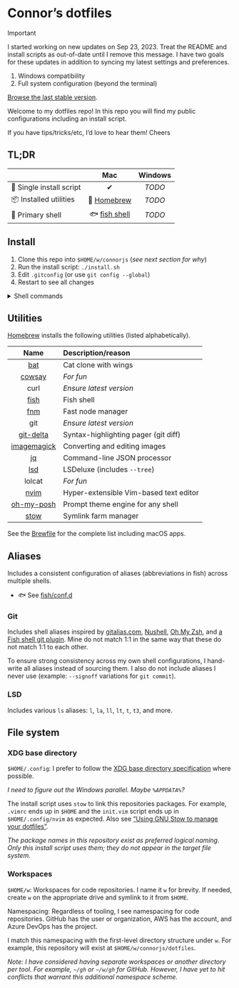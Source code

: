 # Connor’s dotfiles

> [!IMPORTANT]
>
> I started working on new updates on Sep 23, 2023. Treat the README and install
> scripts as out-of-date until I remove this message. I have two goals for these
> updates in addition to syncing my latest settings and preferences.
>
> 1. Windows compatibility
> 2. Full system configuration (beyond the terminal)
>
> [Browse the last stable version](https://github.com/connorjs/dotfiles/tree/pre-changelog).

Welcome to my dotfiles repo! In this repo you will find my public configurations
including an install script.

If you have tips/tricks/etc, I’d love to hear them! Cheers

## TL;DR

|                          |          Mac          | Windows |
|--------------------------|:---------------------:|:-------:|
| 📜 Single install script |           ✔           | _TODO_  |
| 📦 Installed utilities   |     🍺 [Homebrew]     | _TODO_  |
| 🐚 Primary shell         | 🐟 [fish shell][fish] | _TODO_  |

## Install

1. Clone this repo into `$HOME/w/connorjs` (_see next section for why_)
2. Run the install script: `./install.sh`
3. Edit `.gitconfig` (or use `git config --global`)
4. Restart to see all changes

<details>
<summary>Shell commands</summary>

```shell
mkdir -p $HOME/w/connorjs && \
cd $HOME/w/connorjs && \
git clone https://github.com/connorjs/dotfiles.git && \
cd dotfiles && \
./install.sh && \
cd $HOME && \
vim .gitconfig
```

</details>

## Utilities

[Homebrew] installs the following utilities (listed alphabetically).

|     Name      | Description/reason                     |
|:-------------:|:---------------------------------------|
|     [bat]     | Cat clone with wings                   |
|   [cowsay]    | _For fun_                              |
|     curl      | _Ensure latest version_                |
|    [fish]     | Fish shell                             |
|     [fnm]     | Fast node manager                      |
|      git      | _Ensure latest version_                |
|  [git-delta]  | Syntax-highlighting pager (git diff)   |
| [imagemagick] | Converting and editing images          |
|     [jq]      | Command-line JSON processor            |
|     [lsd]     | LSDeluxe (includes `--tree`)           |
|    lolcat     | _For fun_                              |
|    [nvim]     | Hyper-extensible Vim-based text editor |
| [oh-my-posh]  | Prompt theme engine for any shell      |
|    [stow]     | Symlink farm manager                   |

See the [Brewfile](./Brewfile) for the complete list including macOS apps.

## Aliases

Includes a consistent configuration of aliases (abbreviations in fish) across
multiple shells.

- 🐟 See [fish/conf.d](./fish/.config/fish/conf.d)

### Git

Includes shell aliases inspired by [gitalias.com][git-alias-dot-com],
[Nushell][git-alias-nushell], [Oh My Zsh][git-alias-zsh], and [a Fish shell git
plugin][git-alias-fish]. Mine do not match 1:1 in the same way that these do
not match 1:1 to each other.

To ensure strong consistency across my own shell configurations, I hand-write
all aliases instead of sourcing them. I also do not include aliases I never use
(example: `--signoff` variations for `git commit`).

### LSD

Includes various `ls` aliases: `l`, `la`, `ll`, `lt`, `t`, `t3`, and more.

## File system

### XDG base directory

`$HOME/.config`: I prefer to follow the [XDG base directory
specification][xdg-basedir-spec] where possible.

_I need to figure out the Windows parallel. Maybe `%APPDATA%`?_

The install script uses `stow` to link this repositories packages. For example,
`.vimrc` ends up in `$HOME` and the `init.vim` script ends up in
`$HOME/.config/nvim` as expected. Also see [“Using GNU Stow to manage your
dotfiles”][stow-blog-post].

_The package names in this repository exist as preferred logical naming. Only
this install script uses them; they do not appear in the target file system._

### Workspaces

`$HOME/w`: Workspaces for code repositories. I name it `w` for brevity. If
needed, create `w` on the appropriate drive and symlink to it from `$HOME`.

Namespacing: Regardless of tooling, I see namespacing for code repositories.
GitHub has the user or organization, AWS has the account, and Azure DevOps has
the project.

I match this namespacing with the first-level directory structure under `w`.
For example, this repository will exist at `$HOME/w/connorjs/dotfiles`.

_Note: I have considered having separate workspaces or another directory per
tool. For example, `~/gh` or `~/w/gh` for GitHub. However, I have yet to hit
conflicts that warrant this additional namespace scheme._

<!-- @formatter:off -->
[bat]: https://github.com/sharkdp/bat#readme
[cowsay]: https://en.wikipedia.org/wiki/Cowsay
[fish]: https://fishshell.com
[fnm]: https://github.com/Schniz/fnm#readme
[git-alias-dot-com]: https://www.gitalias.com
[git-alias-fish]: https://github.com/jhillyerd/plugin-git#readme
[git-alias-nushell]: https://github.com/nushell/nu_scripts/blob/main/aliases/git/git-aliases.nu
[git-alias-zsh]: https://kapeli.com/cheat_sheets/Oh-My-Zsh_Git.docset/Contents/Resources/Documents/index
[git-delta]: https://dandavison.github.io/delta/
[homebrew]: https://brew.sh/
[imagemagick]: https://github.com/ImageMagick/ImageMagick#readme
[jq]: https://jqlang.github.io/jq/
[lsd]: https://github.com/lsd-rs/lsd#readme
[nvim]: https://neovim.io/
[oh-my-posh]: https://ohmyposh.dev
[stow]: https://www.gnu.org/software/stow/
[stow-blog-post]: https://brandon.invergo.net/news/2012-05-26-using-gnu-stow-to-manage-your-dotfiles.html
[xdg-basedir-spec]: https://specifications.freedesktop.org/basedir-spec/basedir-spec-latest.html
